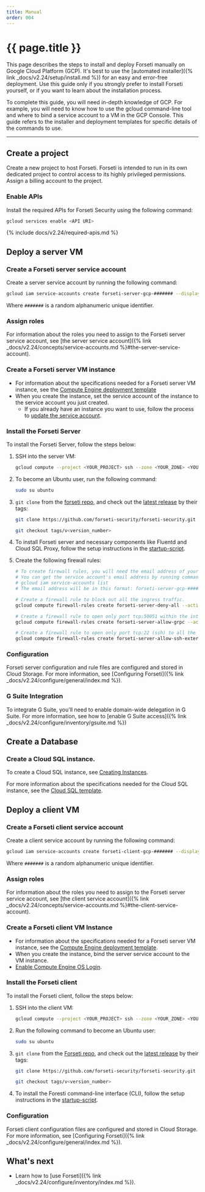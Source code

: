 ```yaml
---
title: Manual
order: 004
---
```


# {{ page.title }}

This page describes the steps to install and deploy Forseti manually on
Google Cloud Platform (GCP). It's best to use the
[automated installer]({% link _docs/v2.24/setup/install.md %})
for an easy and error-free deployment. Use this guide only if you strongly
prefer to install Forseti yourself, or if you want to learn about the
installation process.

To complete this guide, you will need in-depth knowledge of GCP. For example,
you will need to know how to use the gcloud command-line tool and where to bind
a service account to a VM in the GCP Console. This guide refers to the installer
and deployment templates for specific details of the commands to use.

---

## Create a project

Create a new project to host Forseti. Forseti is intended to run in its own dedicated project to
control access to its highly privileged permissions. Assign a billing account to the project.

### Enable APIs

Install the required APIs for Forseti Security using the following command:

```bash
gcloud services enable <API URI>
```

{% include docs/v2.24/required-apis.md %}

## Deploy a server VM

### Create a Forseti server service account

Create a server service account by running the following command:

```bash
gcloud iam service-accounts create forseti-server-gcp-####### --display-name forseti-server-gcp-#######
```

Where `#######` is a random alphanumeric unique identifier.

### Assign roles

For information about the roles you need to assign to the Forseti server
service account, see
[the server service account]({% link _docs/v2.24/concepts/service-accounts.md %}#the-server-service-account).

### Create a Forseti server VM instance

* For information about the specifications needed for a Forseti server
  VM instance, see the
  [Compute Engine deployment template](https://github.com/forseti-security/forseti-security/blob/master-old/deployment-templates/compute-engine/server/forseti-instance-server.py)
* When you create the instance, set the service account of the instance to the service account you just created.
    * If you already have an instance you want to use, follow the process to
    [update the service account](https://cloud.google.com/compute/docs/access/create-enable-service-accounts-for-instances#changeserviceaccountandscopes).

### Install the Forseti Server

To install the Forseti Server, follow the steps below:

1. SSH into the server VM:

    ```bash
    gcloud compute --project <YOUR_PROJECT> ssh --zone <YOUR_ZONE> <YOUR_FORSETI_SERVER_NAME>
    ```

1. To become an Ubuntu user, run the following command:

    ```bash
    sudo su ubuntu
    ```

1. `git clone` from the [forseti repo](https://github.com/forseti-security/forseti-security),
and check out the [latest release](https://github.com/forseti-security/forseti-security/releases)
by their tags:

    ```bash
    git clone https://github.com/forseti-security/forseti-security.git

    git checkout tags/v<version_number>
    ```

1. To install Forseti server and necessary components like Fluentd
and Cloud SQL Proxy, follow the setup instructions in the
[startup-script](https://github.com/forseti-security/forseti-security/blob/master-old/deployment-templates/compute-engine/server/forseti-instance-server.py#L109).

1. Create the following firewall rules:

    ```bash
    # To create firewall rules, you will need the email address of your service account.
    # You can get the service account's email address by running command
    # gcloud iam service-accounts list
    # The email address will be in this format: forseti-server-gcp-#######@PROJECT-ID.iam.gserviceaccount.com

    # Create a firewall rule to block out all the ingress traffic.
    gcloud compute firewall-rules create forseti-server-deny-all --action DENY --target-service-accounts <SERVICE_ACCOUNT_EMAIL_ADDRESS> --priority 1 --direction INGRESS --rules icmp,udp,tcp

    # Create a firewall rule to open only port tcp:50051 within the internal network (ip-ranges - 10.128.0.0/9).
    gcloud compute firewall-rules create forseti-server-allow-grpc --action ALLOW --target-service-accounts <SERVICE_ACCOUNT_EMAIL_ADDRESS> --priority 0 --direction INGRESS --rules tcp:50051 --source-ranges 10.128.0.0/9

    # Create a firewall rule to open only port tcp:22 (ssh) to all the external traffics from the internet.
    gcloud compute firewall-rules create forseti-server-allow-ssh-external --action ALLOW --target-service-accounts <SERVICE_ACCOUNT_EMAIL_ADDRESS> --priority 0 --direction INGRESS --rules tcp:22 --source-ranges 0.0.0.0/0
    ```

### Configuration

Forseti server configuration and rule files are configured and stored in
Cloud Storage. For more information, see
[Configuring Forseti]({% link _docs/v2.24/configure/general/index.md %}).

### G Suite Integration

To integrate G Suite, you'll need to enable domain-wide delegation in G Suite.
For more information, see how to
[enable G Suite access]({% link _docs/v2.24/configure/inventory/gsuite.md %})

## Create a Database

### Create a Cloud SQL instance.

To create a Cloud SQL instance, see
[Creating Instances](https://cloud.google.com/sql/docs/mysql/create-instance).

For more information about the specifications needed for the Cloud SQL instance,
see the [Cloud SQL template](https://github.com/forseti-security/forseti-security/blob/master-old/deployment-templates/cloudsql/cloudsql-instance.py).

## Deploy a client VM

### Create a Forseti client service account

Create a client service account by running the following command:

```bash
gcloud iam service-accounts create forseti-client-gcp-####### --display-name forseti-client-gcp-#######
```

Where `#######` is a random alphanumeric unique identifier.

### Assign roles

For information about the roles you need to assign to the Forseti server
service account, see
[the client service account]({% link _docs/v2.24/concepts/service-accounts.md %}#the-client-service-account).

### Create a Forseti client VM Instance

* For information about the specifications needed for a Forseti server
  VM instance, see the
  [Compute Engine deployment template](https://github.com/forseti-security/forseti-security/blob/master-old/deployment-templates/compute-engine/server/forseti-instance-server.py).
* When you create the instance, bind the server service account to the VM instance.
* [Enable Compute Engine OS Login](https://cloud.google.com/compute/docs/instances/managing-instance-access#enable_oslogin).

### Install the Forseti client

To install the Forseti client, follow the steps below:

1. SSH into the client VM:

    ```bash
    gcloud compute --project <YOUR_PROJECT> ssh --zone <YOUR_ZONE> <YOUR_FORSETI_CLIENT_NAME>
    ```

1. Run the following command to become an Ubuntu user:

    ```bash
    sudo su ubuntu
    ```

1. `git clone` from the [Forseti repo](https://github.com/forseti-security/forseti-security),
and check out the [latest release](https://github.com/forseti-security/forseti-security/releases)
by their tags:

    ```bash
    git clone https://github.com/forseti-security/forseti-security.git

    git checkout tags/v<version_number>
    ```

1. To install the Foresti command-line interface (CLI), follow the setup
instructions in the
[startup-script](https://github.com/forseti-security/forseti-security/blob/master-old/deployment-templates/compute-engine/client/forseti-instance-client.py#L93).

### Configuration

Forseti client configuration files are configured and stored in
Cloud Storage. For more information, see
[Configuring Forseti]({% link _docs/v2.24/configure/general/index.md %}).

## What's next

* Learn how to [use Forseti]({% link _docs/v2.24/configure/inventory/index.md %}).
